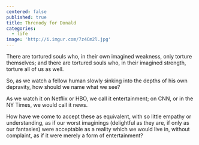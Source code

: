 ```yaml
---
centered: false
published: true
title: Threnody for Donald
categories:
  - life
image: 'http://i.imgur.com/7z4Cm2l.jpg'
---
```

There are tortured souls who,
in their own imagined weakness,
only torture themselves;
and there are tortured souls who,
in their imagined strength,
torture all of us as well.

So, as we watch a fellow human 
slowly sinking 
into the depths of his own depravity,
how should we name what we see?

As we watch it on Netflix or HBO,
we call it entertainment;
on CNN, or in the NY Times,
we would call it news.

How have we come
to accept these as equivalent,
with so little empathy or understanding,
as if our worst imaginings
(delightful as they are,
if only as our fantasies)
were acceptable as a reality
which we would live in, 
without complaint,
as if it were merely
a form of entertainment?

